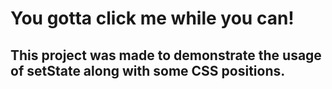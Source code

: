 # You gotta click me while you can!

## This project was made to demonstrate the usage of setState along with some CSS positions.